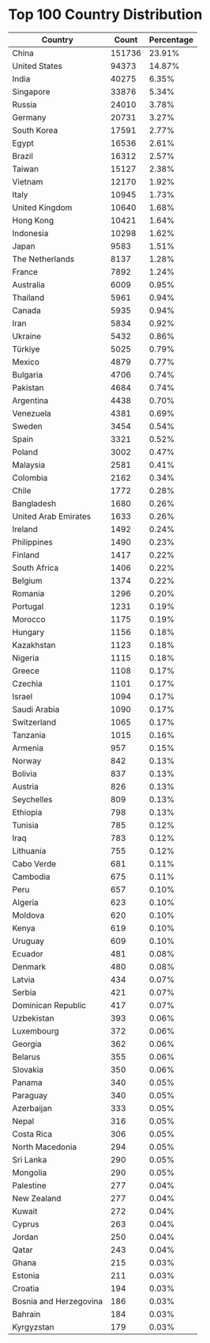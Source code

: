 # Top 100 Country Distribution
| Country | Count | Percentage |
|----|----|----|
| China | 151736 | 23.91% |
| United States | 94373 | 14.87% |
| India | 40275 | 6.35% |
| Singapore | 33876 | 5.34% |
| Russia | 24010 | 3.78% |
| Germany | 20731 | 3.27% |
| South Korea | 17591 | 2.77% |
| Egypt | 16536 | 2.61% |
| Brazil | 16312 | 2.57% |
| Taiwan | 15127 | 2.38% |
| Vietnam | 12170 | 1.92% |
| Italy | 10945 | 1.73% |
| United Kingdom | 10640 | 1.68% |
| Hong Kong | 10421 | 1.64% |
| Indonesia | 10298 | 1.62% |
| Japan | 9583 | 1.51% |
| The Netherlands | 8137 | 1.28% |
| France | 7892 | 1.24% |
| Australia | 6009 | 0.95% |
| Thailand | 5961 | 0.94% |
| Canada | 5935 | 0.94% |
| Iran | 5834 | 0.92% |
| Ukraine | 5432 | 0.86% |
| Türkiye | 5025 | 0.79% |
| Mexico | 4879 | 0.77% |
| Bulgaria | 4706 | 0.74% |
| Pakistan | 4684 | 0.74% |
| Argentina | 4438 | 0.70% |
| Venezuela | 4381 | 0.69% |
| Sweden | 3454 | 0.54% |
| Spain | 3321 | 0.52% |
| Poland | 3002 | 0.47% |
| Malaysia | 2581 | 0.41% |
| Colombia | 2162 | 0.34% |
| Chile | 1772 | 0.28% |
| Bangladesh | 1680 | 0.26% |
| United Arab Emirates | 1633 | 0.26% |
| Ireland | 1492 | 0.24% |
| Philippines | 1490 | 0.23% |
| Finland | 1417 | 0.22% |
| South Africa | 1406 | 0.22% |
| Belgium | 1374 | 0.22% |
| Romania | 1296 | 0.20% |
| Portugal | 1231 | 0.19% |
| Morocco | 1175 | 0.19% |
| Hungary | 1156 | 0.18% |
| Kazakhstan | 1123 | 0.18% |
| Nigeria | 1115 | 0.18% |
| Greece | 1108 | 0.17% |
| Czechia | 1101 | 0.17% |
| Israel | 1094 | 0.17% |
| Saudi Arabia | 1090 | 0.17% |
| Switzerland | 1065 | 0.17% |
| Tanzania | 1015 | 0.16% |
| Armenia | 957 | 0.15% |
| Norway | 842 | 0.13% |
| Bolivia | 837 | 0.13% |
| Austria | 826 | 0.13% |
| Seychelles | 809 | 0.13% |
| Ethiopia | 798 | 0.13% |
| Tunisia | 785 | 0.12% |
| Iraq | 783 | 0.12% |
| Lithuania | 755 | 0.12% |
| Cabo Verde | 681 | 0.11% |
| Cambodia | 675 | 0.11% |
| Peru | 657 | 0.10% |
| Algeria | 623 | 0.10% |
| Moldova | 620 | 0.10% |
| Kenya | 619 | 0.10% |
| Uruguay | 609 | 0.10% |
| Ecuador | 481 | 0.08% |
| Denmark | 480 | 0.08% |
| Latvia | 434 | 0.07% |
| Serbia | 421 | 0.07% |
| Dominican Republic | 417 | 0.07% |
| Uzbekistan | 393 | 0.06% |
| Luxembourg | 372 | 0.06% |
| Georgia | 362 | 0.06% |
| Belarus | 355 | 0.06% |
| Slovakia | 350 | 0.06% |
| Panama | 340 | 0.05% |
| Paraguay | 340 | 0.05% |
| Azerbaijan | 333 | 0.05% |
| Nepal | 316 | 0.05% |
| Costa Rica | 306 | 0.05% |
| North Macedonia | 294 | 0.05% |
| Sri Lanka | 290 | 0.05% |
| Mongolia | 290 | 0.05% |
| Palestine | 277 | 0.04% |
| New Zealand | 277 | 0.04% |
| Kuwait | 272 | 0.04% |
| Cyprus | 263 | 0.04% |
| Jordan | 250 | 0.04% |
| Qatar | 243 | 0.04% |
| Ghana | 215 | 0.03% |
| Estonia | 211 | 0.03% |
| Croatia | 194 | 0.03% |
| Bosnia and Herzegovina | 186 | 0.03% |
| Bahrain | 184 | 0.03% |
| Kyrgyzstan | 179 | 0.03% |
